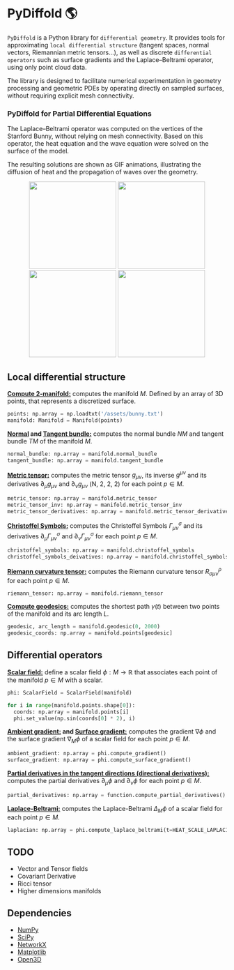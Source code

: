 # PyDiffold :earth_americas:
`PyDiffold` is a Python library for `differential geometry`. It provides tools for approximating `local differential structure` (tangent spaces, normal vectors, Riemannian metric tensors...), as well as discrete `differential operators` such as surface gradients and the Laplace–Beltrami operator, using only point cloud data.

The library is designed to facilitate numerical experimentation in geometry processing and geometric PDEs by operating directly on sampled surfaces, 
without requiring explicit mesh connectivity.

### PyDiffold for Partial Differential Equations
The Laplace–Beltrami operator was computed on the vertices of the Stanford Bunny, without relying on mesh connectivity. Based on this operator, the heat equation and the wave equation were solved on the surface of the model.

The resulting solutions are shown as GIF animations, illustrating the diffusion of heat and the propagation of waves over the geometry.

<p align="center">
  <img src="/img/heat_equation_1.gif" width="200"/>
  <img src="/img/heat_equation_2.gif" width="200"/>
  <img src="/img/wave_equation_1.gif" width="200"/>
  <img src="/img/wave_equation_2.gif" width="200"/>
</p>

## Local differential structure

**[Compute 2-manifold:](https://en.wikipedia.org/wiki/Manifold)** computes the manifold $M$. Defined by an array of 3D points, that represents a discretized surface.
```python
points: np.array = np.loadtxt('/assets/bunny.txt')                                    # (N, 3)
manifold: Manifold = Manifold(points)
```

**[Normal](https://en.wikipedia.org/wiki/Normal_bundle) and [Tangent bundle:](https://en.wikipedia.org/wiki/Tangent_bundle)** computes the normal bundle $NM$ and tangent bundle $TM$ of the manifold $M$.
```python
normal_bundle: np.array = manifold.normal_bundle                                      # (N, 3)
tangent_bundle: np.array = manifold.tangent_bundle                                    # (N, 2, 3)
```

**[Metric tensor:](https://en.wikipedia.org/wiki/Metric_tensor)** computes the metric tensor $g_{\mu \nu}$, its inverse $g^{\mu \nu}$ and its derivatives $\partial_{\mu} g_{\mu \nu}$ and $\partial_{\nu} g_{\mu \nu}$ (N, 2, 2, 2) for each point $p \in M$.
```python
metric_tensor: np.array = manifold.metric_tensor                                      # (N, 2, 2)
metric_tensor_inv: np.array = manifold.metric_tensor_inv                              # (N, 2, 2)
metric_tensor_derivatives: np.array = manifold.metric_tensor_derivatives              # (N, 2, 2, 2)
```

**[Christoffel Symbols:](https://en.wikipedia.org/wiki/Christoffel_symbols)** computes the Christoffel Symbols $\Gamma^{\sigma}_{\mu \nu}$ and its derivatives $\partial_{\mu} \Gamma^{\sigma}_{\mu \nu}$ and $\partial_{\nu} \Gamma^{\sigma}_{\mu \nu}$ for each point $p \in M$.
```python
christoffel_symbols: np.array = manifold.christoffel_symbols                          # (N, 2, 2, 2)
christoffel_symbols_deivatives: np.array = manifold.christoffel_symbols_derivatives   # (N, 2, 2, 2, 2)
```

**[Riemann curvature tensor:](https://en.wikipedia.org/wiki/Riemann_curvature_tensor)** computes the Riemann curvature tensor $R^{\rho}_{\sigma \mu \nu}$ for each point $p \in M$.
```python
riemann_tensor: np.array = manifold.riemann_tensor                                    # (N, 2, 2, 2, 2)
```

**[Compute geodesics:](https://en.wikipedia.org/wiki/Geodesic)** computes the shortest path $\gamma(t)$ between two points of the manifold and its arc length $L$.
```python
geodesic, arc_length = manifold.geodesic(0, 2000)                                     # (K,)
geodesic_coords: np.array = manifold.points[geodesic]                                 # (K, 3)
```

## Differential operators

**[Scalar field:](https://en.wikipedia.org/wiki/Scalar_field)** define a scalar field $\phi : M \rightarrow \mathbb{R}$ that associates each point of the manifold $p \in M$ with a scalar.
```python
phi: ScalarField = ScalarField(manifold)

for i in range(manifold.points.shape[0]):
  coords: np.array = manifold.points[i]
  phi.set_value(np.sin(coords[0] * 2), i)
```

**[Ambient gradient:](https://en.wikipedia.org/wiki/Gradient) and [Surface gradient:](https://en.wikipedia.org/wiki/Surface_gradient)** computes the gradient $\nabla \phi$ and the surface gradient $\nabla_M \phi$ of a scalar field  for each point $p \in M$.
```python
ambient_gradient: np.array = phi.compute_gradient()                                   # (N, 3)
surface_gradient: np.array = phi.compute_surface_gradient()                           # (N, 3)
```

**[Partial derivatives in the tangent directions (directional derivatives):](https://en.wikipedia.org/wiki/Directional_derivative)** computes the partial derivatives $\partial_{\mu} \phi$ and $\partial_{\nu} \phi$ for each point $p \in M$.
```python
partial_derivatives: np.array = function.compute_partial_derivatives()                # (N, 2)
```

**[Laplace-Beltrami:](https://en.wikipedia.org/wiki/Laplace%E2%80%93Beltrami_operator)** computes the Laplace-Beltrami $\Delta_M \phi$ of a scalar field for each point $p \in M$.
```python
laplacian: np.array = phi.compute_laplace_beltrami(t=HEAT_SCALE_LAPLACIAN)            # (N,)
```

## TODO
* Vector and Tensor fields
* Covariant Derivative
* Ricci tensor
* Higher dimensions manifolds

## Dependencies
* [NumPy](https://github.com/numpy/numpy)
* [SciPy](https://github.com/scipy/scipy)
* [NetworkX](https://github.com/networkx/networkx)
* [Matplotlib](https://github.com/matplotlib/matplotlib)
* [Open3D](https://github.com/isl-org/Open3D)